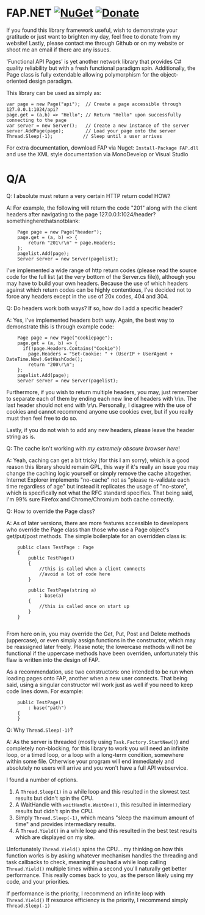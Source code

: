 # FAP.NET [![NuGet](https://img.shields.io/nuget/v/FAP.dll.svg?maxAge=2592000)](https://www.nuget.org/packages/FAP.dll/) [![Donate](https://img.shields.io/badge/Donate-PayPal-green.svg)](https://www.paypal.com/au/cgi-bin/webscr?cmd=_flow&SESSION=wkvNXo46tqR3xRMyHPUrtk4OVKMaJHyfb4-OID0Qjcr7hJnRYAZoSmS8x9m&dispatch=5885d80a13c0db1f8e263663d3faee8d83a0bf7db316a7beb1b14b43acd04037&rapidsState=Donation__DonationFlow___StateDonationLogin&rapidsStateSignature=73bc24597c40ebb449cfc2b08f96999aa43dcb36)

If you found this library framework useful, wish to demonstrate your gratitude or just want to brighten my day, feel free to donate from my website! Lastly, please contact me through Github or on my website or shoot me an email if there are any issues.

'Functional API Pages' is yet another network library that provides C# quality reliability but with a fresh functional paradigm spin. Additionally, the Page class is fully extendable allowing polymorphism for the object-oriented design paradigm.

This library can be used as simply as:
```
var page = new Page("api");  // Create a page accessible through 127.0.0.1:1024/api?
page.get = (a,b) => "Hello"; // Return "Hello" upon successfully connecting to the page
var server = new Server();   // Create a new instance of the server
server.AddPage(page);        // Load your page onto the server
Thread.Sleep(-1);           // Sleep until a user arrives
```
For extra documentation, download FAP via Nuget: 
```Install-Package FAP.dll ```
and use the XML style documentation via MonoDevelop or Visual Studio

# Q/A

Q: I absolute must return a very certain HTTP return code! HOW?

A: For example, the following will return the code "201" along with the client headers after navigating to the page 127.0.0.1:1024/header?somethingherethatsnotblank:
```
	Page page = new Page("header");
	page.get = (a, b) => {
		return "201\r\n" + page.Headers;
	};
	pagelist.Add(page);
	Server server = new Server(pagelist);
```
  I've implemented a wide range of http return codes (please read the source code for the full list (at the very bottom of the Server.cs file)), although you may have to build your own headers. Because the use of which headers against which return codes can be highly contentious, I've decided not to force any headers except in the use of 20x codes, 404 and 304.

Q: Do headers work both ways? If so, how do I add a specific header?

A: Yes, I've implemented headers both way. Again, the best way to demonstrate this is through example code:
```
	Page page = new Page("cookiepage");
	page.get = (a, b) => {
	  if(!page.Headers.Contains("Cookie"))
	    page.Headers = "Set-Cookie: " + (UserIP + UserAgent + DateTime.Now).GetHashCode();
		return "200\r\n";
	};
	pagelist.Add(page);
	Server server = new Server(pagelist);
```
  Furthermore, if you wish to return multiple headers, you may, just remember to separate each of them by ending each new line of headers with \r\n. The last header should not end with \r\n. Personally, I disagree with the use of cookies and cannot recommend anyone use cookies ever, but if you really must then feel free to do so.
  
  Lastly, if you do not wish to add any new headers, please leave the header string as is.

Q: The cache isn't working with *my extremely obscure browser here*!

A: Yeah, caching can get a bit tricky (for this I am sorry), which is a good reason this library should remain GPL, this way if it's really an issue you may change the caching logic yourself or simply remove the cache altogether. Internet Explorer implements "no-cache" not as "please re-validate each time regardless of age" but instead it replicates the usage of "no-store", which is specifically not what the RFC standard specifies. That being said, I'm 99% sure Firefox and Chrome/Chromium both cache correctly.

Q: How to override the Page class?

A: As of later versions, there are more features accessible to developers who override the Page class than those who use a Page object's get/put/post methods. The simple boilerplate for an overridden class is:
```
	public class TestPage : Page
	{
		public TestPage()
		{
			//this is called when a client connects
			//avoid a lot of code here
		}

		public TestPage(string a)
			: base(a)
		{
			//this is called once on start up
		}
	}
	
```
From here on in, you may override the Get, Put, Post and Delete methods (uppercase), or even simply assign functions in the constructor, which may be reassigned later freely. Please note; the lowercase methods will not be functional if the uppercase methods have been overriden, unfortunately this flaw is written into the design of FAP.

As a recommendation, use two constructors: one intended to be run when loading pages onto FAP, another when a new user connects. That being said, using a singular constructor will work just as well if you need to keep code lines down. For example:
```	
	public TestPage()
		: base("path")
	{
	}
```

Q: Why ```Thread.Sleep(-1)```?

A: As the server is threaded (mostly using ```Task.Factory.StartNew()```) and completely non-blocking, for this library to work you will need an infinite loop, or a timed loop, or a loop with a long-term condition, somewhere within some file. Otherwise your program will end immediately and absolutely no users will arrive and you won't have a full API webservice.

I found a number of options.

1. A ```Thread.Sleep(1)``` in a while loop and this resulted in the slowest test results but didn't spin the CPU.
2. A WaitHandle with ```waitHandle.WaitOne()```, this resulted in intermediary results but didn't spin the CPU.
3. Simply ```Thread.Sleep(-1)```, which means "sleep the maximum amount of time" and provides intermediary results.
4. A ```Thread.Yield()``` in a while loop and this resulted in the best test results which are displayed on my site.

Unfortunately ```Thread.Yield()``` spins the CPU... my thinking on how this function works is by asking whatever mechanism handles the threading and task callbacks to check, meaning if you had a while loop calling ```Thread.Yield()``` multiple times within a second you'll naturally get better performance. This really comes back to you, as the person likely using my code, and your priorities.

If performance is the priority, I recommend an infinite loop with ```Thread.Yield()```
If resource efficiency is the priority, I recommend simply ```Thread.Sleep(-1)```
